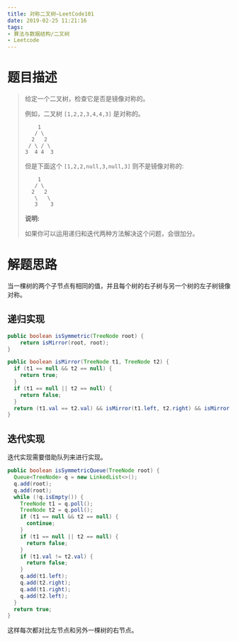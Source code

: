 ```yaml
---
title: 对称二叉树—LeetCode101
date: 2019-02-25 11:21:16
tags: 
- 算法与数据结构/二叉树
- Leetcode
---
```


# 题目描述

> 给定一个二叉树，检查它是否是镜像对称的。
>
> 例如，二叉树 `[1,2,2,3,4,4,3]` 是对称的。
>
> ```
>     1
>    / \
>   2   2
>  / \ / \
> 3  4 4  3
> ```
>
> 但是下面这个 `[1,2,2,null,3,null,3]` 则不是镜像对称的:
>
> ```
>     1
>    / \
>   2   2
>    \   \
>    3    3
> ```
>
> **说明:**
>
> 如果你可以运用递归和迭代两种方法解决这个问题，会很加分。

<!--more-->

# 解题思路

当一棵树的两个子节点有相同的值，并且每个树的右子树与另一个树的左子树镜像对称。

## 递归实现

```java
public boolean isSymmetric(TreeNode root) {
	return isMirror(root, root);
}

public boolean isMirror(TreeNode t1, TreeNode t2) {
  if (t1 == null && t2 == null) {
    return true;
  }
  if (t1 == null || t2 == null) {
    return false;
  }
  return (t1.val == t2.val) && isMirror(t1.left, t2.right) && isMirror(t1.right, t2.left);
}
```

## 迭代实现

迭代实现需要借助队列来进行实现。

```java
public boolean isSymmetricQueue(TreeNode root) {
  Queue<TreeNode> q = new LinkedList<>();
  q.add(root);
  q.add(root);
  while (!q.isEmpty()) {
    TreeNode t1 = q.poll();
    TreeNode t2 = q.poll();
    if (t1 == null && t2 == null) {
      continue;
    }
    if (t1 == null || t2 == null) {
      return false;
    }
    if (t1.val != t2.val) {
      return false;
    }
    q.add(t1.left);
    q.add(t2.right);
    q.add(t1.right);
    q.add(t2.left);
  }
  return true;
}
```

这样每次都对比左节点和另外一棵树的右节点。

